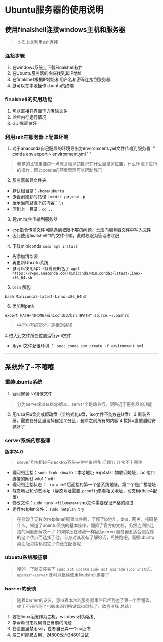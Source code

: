 # Ubuntu服务器的使用说明
## 使用finalshell连接windows主机和服务器
> 本质上是利用ssh连接
### 连接步骤
1. 在windows系统上下载Finalshell软件
2. 在Ubuntu服务器的终端找到其IP地址
3. 在finalshell根据IP地址和用户名和密码连接到服务器
4. 就可以在本地操作Ubuntu的终端
### finalshell的实用功能
1. 可以直接在界面下方传输文件
2. 监控内存运行情况
3. GUI界面友好

### 利用ssh在服务器上配置环境
1. 对于anaconda自己配置的环境导出为environment.yml文件传输到服务器
''' conda env export > environment.yml '''
> 我觉的比较重要的一点就是理清楚自己在什么目录的位置，什么环境下进行的操作，因此conda的环境管理可以帮助我们

2. 服务器新建文件夹
- 默认根目录：`` /home/ubuntu  ``
- 嵌套创建新的路径：` mkdir ygr/env -p  `
- 展示当前路径下的内容：`ls `
- 回到上一目录：` cd .. `

3. 将yml文件传输到服务器
- csp指令传输文件可能遇到权限不够的问题，无法向服务器文件中写入文件
- 因此使用finalshell中的文件传输，此时权限为管理者权限

4. 下载miniconda `sudo apt install `

- 先添加清华源
- 再更新Ubuntu系统
- 就可以使用apt下载需要的包了
`wget https://repo.anaconda.com/miniconda/Miniconda3-latest-Linux-x86_64.sh`


5. `bash` 解包

`bash Miniconda3-latest-Linux-x86_64.sh`

6. 添加到path

``export PATH="$HOME/miniconda3/bin:$PATH"
source ~/.bashrc``
> 中间小写的部分才是相对路径


4.进入到文件所在位置运行yml文件
- 用yml文件配置环境 ：` sudo conda env create -f environment.yml`

---


## 系统炸了~不嘻嘻
### 重装ubuntu系统
1. 官网安装iso镜像文件
> 分为server和desktop版本，server全是命令行，更贴近于服务器的功能

2. 用rusa把u盘变成驱动盘（会格式化u盘，iso文件不能放在U盘）
3.重装系统，需要在分区里选择自定义分区，删除之前所有的内容
4.拔掉u盘重启就安装好了

### server系统的那些事
**版本24.0**
> server系统相较于desktop系统来说抽象很多
问题1：连接不上网络
- 看网络连接：` sudo link show `
lo：本地地址
enp4s0：物联网地址，pci接口连接的网线
wlo1：wifi 
- 看网络连接状态： ` ip a` inet后面接的第一个是系统地址，第二个是广播地址
- 静态地址和动态地址（静态地址需要`ipconfig`来看相关地址，动态用dhpc4配置）
- 修改文件：`sudo nano <filename>`nano文件需要保证严格的缩进
- 运行netplan文件： ` sudo netplan try `
> 在修改了无数次netplan的配置文件后，了解了ip地址，dns，网关，掩码是什么，知道了ubuntu系统的基本操作，翻阅了官方的文档，仍然连网路连接的问题都解决不了
> 如果你还在和我一样因为server服务器更适合跑程序的这个优点而选择了他，自身对其没有了解的话，尽快跑吧，隔壁ubuntu桌面版程序都跑完了你还在配置呢

### ubuntu系统那些事
> 嗖的一下就安装完了
`sudo apt update`
`sudo apt upgrade`
`sudo install  openssh-server`
就可以继续使用finalshell连接了

### barrier的安装
> 随着barrier的安装，意味着本次的服务器事件已经到达了第一个里程碑，终于不用再两个电脑来回切换键盘和鼠标了，欣喜若狂
总结：
1. 要把linux系统作为主机，windows作为客机
2. 学会看日志找到自己当前的问题
3. 在设置里禁用ssl，或者自己弄一个ca证书
4. 端口可能被占用，24800改为24801试试

